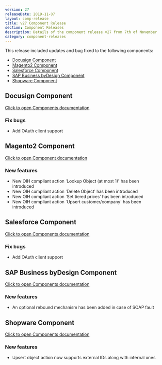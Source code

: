 ```yaml
---
version: 27
releaseDate: 2019-11-07
layout: comp-release
title: v27 Component Release
section: Component Releases
description: Details of the component release v27 from 7th of November 2019
category: component-releases
---
```


This release included updates and bug fixed to the following components:

*   [Docusign Component](#docusign-component)
*   [Magento2 Component](#magento2-component)
*   [Salesforce Component](#salesforce-component)
*   [SAP Business byDesign Component](#sap-business-bydesign-component)
*   [Shopware Component](#shopware-component)

## Docusign Component
[Click to open Components documentation](/components/docusign/)

### Fix bugs
* Add OAuth client support

## Magento2 Component
[Click to open Component documentation](/components/magento2/)

### New features
* New OIH compliant action 'Lookup Object (at most 1)' has been introduced
* New OIH compliant action 'Delete Object' has been introduced
* New OIH compliant action 'Set tiered prices' has been introduced
* New OIH compliant action 'Upsert customer/company' has been introduced

## Salesforce Component
[Click to open Components documentation](/components/salesforce/)

### Fix bugs
* Add OAuth client support

## SAP Business byDesign Component
[Click to open Components documentation](/components/sap-bydesign/)

### New features
* An optional rebound mechanism has been added in case of SOAP fault

## Shopware Component
[Click to open Components documentation](/components/shopware/)

### New features
* Upsert object action now supports external IDs along with internal ones
